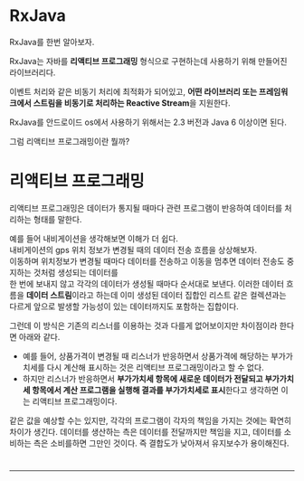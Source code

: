 # RxJava

RxJava를 한번 알아보자.

RxJava는 자바를 **리액티브 프로그래밍** 형식으로 구현하는데 사용하기 위해 만들어진 라이브러리다.

이벤트 처리와 같은 비동기 처리에 최적화가 되어있고, **어떤 라이브러리 또는 프레임워크에서 스트림을 비동기로 처리하는 Reactive Stream**을 지원한다.

RxJava를 안드로이드 os에서 사용하기 위해서는 2.3 버전과 Java 6 이상이면 된다.

그럼 리액티브 프로그래밍이란 뭘까?

# 리액티브 프로그래밍

리액티브 프로그래밍은 데이터가 통지될 때마다 관련 프로그램이 반응하여 데이터를 처리하는 형태를 말한다.

예를 들어 내비게이션을 생각해보면 이해가 더 쉽다.   
내비게이션의 gps 위치 정보가 변경될 때의 데이터 전송 흐름을 상상해보자.   
이동하며 위치정보가 변경될 때마다 데이터를 전송하고 이동을 멈추면 데이터 전송도 중지하는 것처럼 생성되는 데이터를   
한 번에 보내지 않고 각각의 데이터가 생성될 때마다 순서대로 보낸다.
이러한 데이터 흐름을 **데이터 스트림**이라고 하는데 이미 생성된 데이터 집합인 리스트 같은 컬렉션과는 다르게 앞으로 발생할 가능성이 있는 데이터까지도 포함하는 집합이다.
   
 그런데 이 방식은 기존의 리스너를 이용하는 것과 다를게 없어보이지만 차이점이라 한다면 아래와 같다.
 - 예를 들어, 상품가격이 변경될 때 리스너가 반응하면서 상품가격에 해당하는 부가가치세를 다시 계산해 표시하는 것은 리액티브 프로그래밍이라고 할 수 없다.
 - 하지만 리스너가 반응하면서 **부가가치세 항목에 새로운 데이터가 전달되고 부가가치세 항목에서 계산 프로그램을 실행해 결과를 부가가치세로 표시**한다고 생각하면 이는 리액티브 프로그래밍이다.
 
같은 값을 예상할 수는 있지만, 각각의 프로그램이 각자의 책임을 가지는 것에는 확연히 차이가 생긴다.
데이터를 생산하는 측은 데이터를 전달까지만 책임을 지고, 데이터를 소비하는 측은 소비를하면 그만인 것이다. 즉 결합도가 낮아져서 유지보수가 용이해진다.


 # 
   
  
--------   
